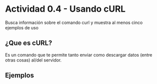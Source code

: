 # Actividad 0.4 - Usando cURL

Busca información sobre el comando curl y muestra al menos cinco ejemplos de uso

## ¿Que es cURL?

Es un comando que te permite tanto enviar como descargar datos (entre otras cosas) al/del servidor.

## Ejemplos


